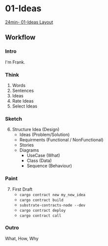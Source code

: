 # 01-Ideas

[24min- 01-Ideas Layout](https://youtu.be/tnILeOa_dto)

## Workflow
### Intro 
I'm Frank.
### Think
1. Words
2. Sentences
3. Ideas
4. Rate Ideas
5. Select Ideas
### Sketch
6. Structure Idea (Design)
   - Ideas (Problem/Solution)
   - Requirments (Functional / NonFunctional)
   - Stories
   - Diagrams
       - UseCase (What)
       - Class (Data)
       - Sequence (Behaviour)
### Paint
7. First Draft
    - `cargo contract new my_new_idea`
    - `cargo contract build`
    - `substrate-contracts-node --dev`
    - `cargo contract deploy`
    - `cargo contract call`
### Outro
What, How, Why